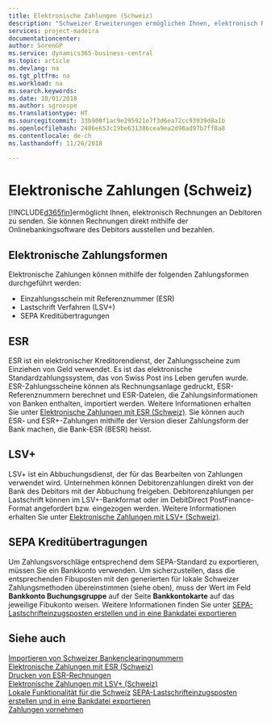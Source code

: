 ```yaml
---
title: Elektronische Zahlungen (Schweiz)
description: "Schweizer Erweiterungen ermöglichen Ihnen, elektronisch Rechnungen an Debitoren zu senden. Sie können Rechnungen direkt mithilfe der Onlinebankingsoftware des Debitors ausstellen und bezahlen."
services: project-madeira
documentationcenter: 
author: SorenGP
ms.service: dynamics365-business-central
ms.topic: article
ms.devlang: na
ms.tgt_pltfrm: na
ms.workload: na
ms.search.keywords: 
ms.date: 10/01/2018
ms.author: sgroespe
ms.translationtype: HT
ms.sourcegitcommit: 33b900f1ac9e295921e7f3d6ea72cc93939d8a1b
ms.openlocfilehash: 2486e653c19be631386cea9ea2d98ad97b7ff8a8
ms.contentlocale: de-ch
ms.lasthandoff: 11/26/2018

---
```

# <a name="swiss-electronic-payments"></a>Elektronische Zahlungen (Schweiz)
[!INCLUDE[d365fin](../../includes/d365fin_md.md)]ermöglicht Ihnen, elektronisch Rechnungen an Debitoren zu senden. Sie können Rechnungen direkt mithilfe der Onlinebankingsoftware des Debitors ausstellen und bezahlen.  

## <a name="electronic-payment-methods"></a>Elektronische Zahlungsformen  
Elektronische Zahlungen können mithilfe der folgenden Zahlungsformen durchgeführt werden:  

- Einzahlungsschein mit Referenznummer (ESR)  
- Lastschrift Verfahren (LSV+)  
- SEPA Kreditübertragungen  

## <a name="esr"></a>ESR  
ESR ist ein elektronischer Kreditorendienst, der Zahlungsscheine zum Einziehen von Geld verwendet. Es ist das elektronische Standardzahlungssystem, das von Swiss Post ins Leben gerufen wurde. ESR-Zahlungsscheine können als Rechnungsanlage gedruckt, ESR-Referenznummern berechnet und ESR-Dateien, die Zahlungsinformationen von Banken enthalten, importiert werden. Weitere Informationen erhalten Sie unter [Elektronische Zahlungen mit ESR (Schweiz)](how-to-print-esr-invoices.md). Sie können auch ESR- und ESR+-Zahlungen mithilfe der Version dieser Zahlungsform der Bank machen, die Bank-ESR (BESR) heisst.  

## <a name="lsv"></a>LSV+  
LSV+ ist ein Abbuchungsdienst, der für das Bearbeiten von Zahlungen verwendet wird. Unternehmen können Debitorenzahlungen direkt von der Bank des Debitors mit der Abbuchung freigeben. Debitorenzahlungen per Lastschrift können im LSV+-Bankformat oder im DebitDirect PostFinance-Format angefordert bzw. eingezogen werden. Weitere Informationen erhalten Sie unter [Elektronische Zahlungen mit LSV+ (Schweiz)](swiss-electronic-payments-using-lsv-.md).  

## <a name="sepa-credit-transfers"></a>SEPA Kreditübertragungen  
Um Zahlungsvorschläge entsprechend dem SEPA-Standard zu exportieren, müssen Sie ein Bankkonto verwenden. Um sicherzustellen, dass die entsprechenden Fibuposten mit den generierten für lokale Schweizer Zahlungsmethoden übereinstimmen (siehe oben), muss der Wert im Feld **Bankkonto Buchungsgruppe** auf der Seite **Bankkontokarte** auf das jeweilige Fibukonto weisen. Weitere Informationen finden Sie unter [SEPA-Lastschrifteinzugsposten erstellen und in eine Bankdatei exportieren](../../finance-how-create-sepa-direct-debit-collection-entries-export-bank-file.md)  

## <a name="see-also"></a>Siehe auch  
 [Importieren von Schweizer Bankenclearingnummern](how-to-import-swiss-bank-clearing-numbers.md)   
 [Elektronische Zahlungen mit ESR (Schweiz)](swiss-electronic-payments-using-esr.md)   
 [Drucken von ESR-Rechnungen](how-to-print-esr-invoices.md)   
 [Elektronische Zahlungen mit LSV+ (Schweiz)](swiss-electronic-payments-using-lsv-.md)   
 [Lokale Funktionalität für die Schweiz](switzerland-local-functionality.md) [SEPA-Lastschrifteinzugsposten erstellen und in eine Bankdatei exportieren](../../finance-how-create-sepa-direct-debit-collection-entries-export-bank-file.md)  
 [Zahlungen vornehmen](../../payables-make-payments.md)

